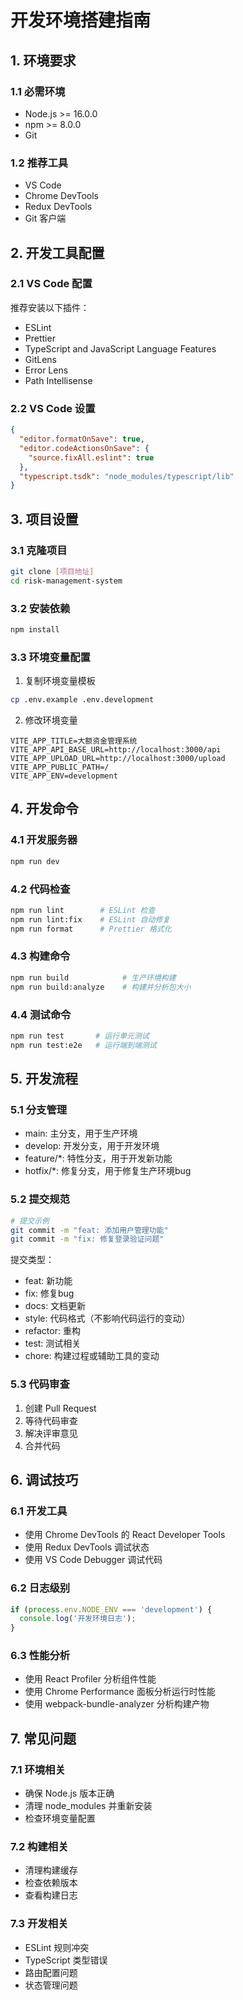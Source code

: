 # 开发环境搭建指南

## 1. 环境要求

### 1.1 必需环境
- Node.js >= 16.0.0
- npm >= 8.0.0
- Git

### 1.2 推荐工具
- VS Code
- Chrome DevTools
- Redux DevTools
- Git 客户端

## 2. 开发工具配置

### 2.1 VS Code 配置
推荐安装以下插件：
- ESLint
- Prettier
- TypeScript and JavaScript Language Features
- GitLens
- Error Lens
- Path Intellisense

### 2.2 VS Code 设置
```json
{
  "editor.formatOnSave": true,
  "editor.codeActionsOnSave": {
    "source.fixAll.eslint": true
  },
  "typescript.tsdk": "node_modules/typescript/lib"
}
```

## 3. 项目设置

### 3.1 克隆项目
```bash
git clone [项目地址]
cd risk-management-system
```

### 3.2 安装依赖
```bash
npm install
```

### 3.3 环境变量配置
1. 复制环境变量模板
```bash
cp .env.example .env.development
```

2. 修改环境变量
```
VITE_APP_TITLE=大额资金管理系统
VITE_APP_API_BASE_URL=http://localhost:3000/api
VITE_APP_UPLOAD_URL=http://localhost:3000/upload
VITE_APP_PUBLIC_PATH=/
VITE_APP_ENV=development
```

## 4. 开发命令

### 4.1 开发服务器
```bash
npm run dev
```

### 4.2 代码检查
```bash
npm run lint        # ESLint 检查
npm run lint:fix    # ESLint 自动修复
npm run format      # Prettier 格式化
```

### 4.3 构建命令
```bash
npm run build            # 生产环境构建
npm run build:analyze    # 构建并分析包大小
```

### 4.4 测试命令
```bash
npm run test       # 运行单元测试
npm run test:e2e   # 运行端到端测试
```

## 5. 开发流程

### 5.1 分支管理
- main: 主分支，用于生产环境
- develop: 开发分支，用于开发环境
- feature/*: 特性分支，用于开发新功能
- hotfix/*: 修复分支，用于修复生产环境bug

### 5.2 提交规范
```bash
# 提交示例
git commit -m "feat: 添加用户管理功能"
git commit -m "fix: 修复登录验证问题"
```

提交类型：
- feat: 新功能
- fix: 修复bug
- docs: 文档更新
- style: 代码格式（不影响代码运行的变动）
- refactor: 重构
- test: 测试相关
- chore: 构建过程或辅助工具的变动

### 5.3 代码审查
1. 创建 Pull Request
2. 等待代码审查
3. 解决评审意见
4. 合并代码

## 6. 调试技巧

### 6.1 开发工具
- 使用 Chrome DevTools 的 React Developer Tools
- 使用 Redux DevTools 调试状态
- 使用 VS Code Debugger 调试代码

### 6.2 日志级别
```typescript
if (process.env.NODE_ENV === 'development') {
  console.log('开发环境日志');
}
```

### 6.3 性能分析
- 使用 React Profiler 分析组件性能
- 使用 Chrome Performance 面板分析运行时性能
- 使用 webpack-bundle-analyzer 分析构建产物

## 7. 常见问题

### 7.1 环境相关
- 确保 Node.js 版本正确
- 清理 node_modules 并重新安装
- 检查环境变量配置

### 7.2 构建相关
- 清理构建缓存
- 检查依赖版本
- 查看构建日志

### 7.3 开发相关
- ESLint 规则冲突
- TypeScript 类型错误
- 路由配置问题
- 状态管理问题 